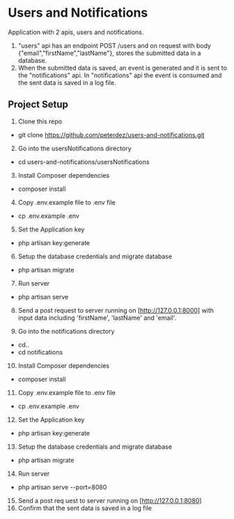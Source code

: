 # Users and Notifications

Application with 2 apis, users and notifications.
 1. "users" api has an endpoint POST /users and on request with body {"email","firstName","lastName"}, stores the submitted data in a database.
 2. When the submitted data is saved, an event is generated and it is sent to the "notifications" api. In "notifications" api the event is consumed and the sent data is saved in a log file.


## Project Setup

1. Clone this repo
- git clone https://github.com/peterdez/users-and-notifications.git
2. Go into the usersNotifications directory
- cd users-and-notifications/usersNotifications
3. Install Composer dependencies
- composer install
4. Copy .env.example file to .env file
- cp .env.example .env
5. Set the Application key
- php artisan key:generate
6. Setup the database credentials and migrate database
- php artisan migrate
7. Run server
- php artisan serve
8. Send a post request to server running on [http://127.0.0.1:8000] with input data including 'firstName', 'lastName' and 'email'.

9. Go into the notifications directory
- cd..
- cd notifications
10. Install Composer dependencies
- composer install
11. Copy .env.example file to .env file
- cp .env.example .env
12. Set the Application key
- php artisan key:generate
13. Setup the database credentials and migrate database
- php artisan migrate
14. Run server
- php artisan serve --port=8080
15. Send a post req uest to server running on [http://127.0.0.1:8080]
16. Confirm that the sent data is saved in a log file

